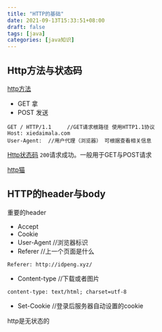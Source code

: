 ```yaml
---
title: "HTTP的基础"
date: 2021-09-13T15:33:51+08:00
draft: false
tags: [java]
categories: [java知识]
---
```

## Http方法与状态码

[http方法](https://www.runoob.com/http/http-methods.html)


* GET 拿   
* POST 发送  

```
GET / HTTP/1.1     //GET请求根路径 使用HTTP1.1协议
Host: xiedaimala.com
User-Agent:  //用户代理（浏览器） 可根据查看相关信息
```
[Http状态码](https://www.runoob.com/http/http-status-codes.html)
`200`请求成功。一般用于GET与POST请求<br>

[http猫](https://http.cat/)

## HTTP的header与body
重要的header 
* Accept
* Cookie
* User-Agent  //浏览器标识
* Referer   //上一个页面是什么
```
Referer: http://idpeng.xyz/
```
* Content-type //下载或者图片
```
content-type: text/html; charset=utf-8
```
* Set-Cookie  //登录后服务器自动设置的cookie

http是无状态的
